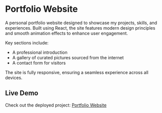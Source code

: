# Portfolio Website

A personal portfolio website designed to showcase my projects, skills, and experiences. Built using React, the site features modern design principles and smooth animation effects to enhance user engagement.  

Key sections include:
- A professional introduction  
- A gallery of curated pictures sourced from the internet  
- A contact form for visitors  

The site is fully responsive, ensuring a seamless experience across all devices.  


## Live Demo

Check out the deployed project: [Portfolio Website](https://auxtine.github.io/portfolio-web/#/)

<!-- npm run build
npm start -->